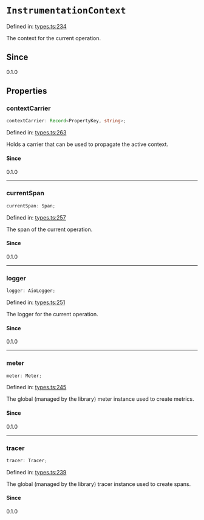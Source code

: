 # `InstrumentationContext`

Defined in: [types.ts:234](https://github.com/adobe/aio-lib-telemetry/blob/8f52cfa8868b711535e2b8726ef8da98982edbdf/source/types.ts#L234)

The context for the current operation.

## Since

0.1.0

## Properties

### contextCarrier

```ts
contextCarrier: Record<PropertyKey, string>;
```

Defined in: [types.ts:263](https://github.com/adobe/aio-lib-telemetry/blob/8f52cfa8868b711535e2b8726ef8da98982edbdf/source/types.ts#L263)

Holds a carrier that can be used to propagate the active context.

#### Since

0.1.0

---

### currentSpan

```ts
currentSpan: Span;
```

Defined in: [types.ts:257](https://github.com/adobe/aio-lib-telemetry/blob/8f52cfa8868b711535e2b8726ef8da98982edbdf/source/types.ts#L257)

The span of the current operation.

#### Since

0.1.0

---

### logger

```ts
logger: AioLogger;
```

Defined in: [types.ts:251](https://github.com/adobe/aio-lib-telemetry/blob/8f52cfa8868b711535e2b8726ef8da98982edbdf/source/types.ts#L251)

The logger for the current operation.

#### Since

0.1.0

---

### meter

```ts
meter: Meter;
```

Defined in: [types.ts:245](https://github.com/adobe/aio-lib-telemetry/blob/8f52cfa8868b711535e2b8726ef8da98982edbdf/source/types.ts#L245)

The global (managed by the library) meter instance used to create metrics.

#### Since

0.1.0

---

### tracer

```ts
tracer: Tracer;
```

Defined in: [types.ts:239](https://github.com/adobe/aio-lib-telemetry/blob/8f52cfa8868b711535e2b8726ef8da98982edbdf/source/types.ts#L239)

The global (managed by the library) tracer instance used to create spans.

#### Since

0.1.0
